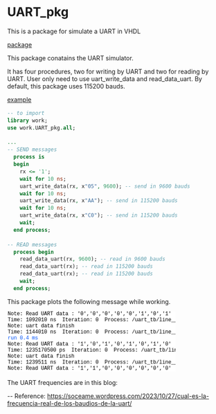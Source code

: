 # UART_pkg
 This is a package for simulate a UART in VHDL

[package](./src/UART_pkg.vhd)

This package conatains the UART simulator. 

It has four procedures, two for writing by UART and two for reading by UART.
User only need to use uart_write_data and read_data_uart.
By default, this package uses 115200 bauds.

[example](./testbench/uart_tb.vhd)

``` vhdl
-- to import
library work;
use work.UART_pkg.all;

...
-- SEND messages
  process is
  begin
    rx <= '1';  
    wait for 10 ns;
    uart_write_data(rx, x"05", 9600); -- send in 9600 bauds
    wait for 10 ns;
    uart_write_data(rx, x"AA"); -- send in 115200 bauds
    wait for 10 ns;
    uart_write_data(rx, x"C0"); -- send in 115200 bauds
    wait;
  end process;  
  
-- READ messages
  process begin
    read_data_uart(rx, 9600); -- read in 9600 bauds
    read_data_uart(rx); -- read in 115200 bauds
    read_data_uart(rx); -- read in 115200 bauds
    wait;
  end process;
```

This package plots the following message while working.

![message](./img/message.png)

The UART frequencies are in this blog:

-- Reference: https://soceame.wordpress.com/2023/10/27/cual-es-la-frecuencia-real-de-los-baudios-de-la-uart/
